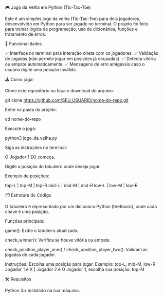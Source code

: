 🎮 Jogo da Velha em Python (Tic-Tac-Toe)

Este é um simples jogo da velha (Tic-Tac-Toe) para dois jogadores, desenvolvido em Python para ser jogado no terminal.
O projeto foi feito para treinar lógica de programação, uso de dicionários, funções e tratamento de erros.

🚀 Funcionalidades

✅ Interface no terminal para interação direta com os jogadores.
✅ Validação de jogadas (não permite jogar em posições já ocupadas).
✅ Detecta vitória ou empate automaticamente.
✅ Mensagens de erro amigáveis caso o usuário digite uma posição inválida.

🕹️ Como jogar

Clone este repositório ou faça o download do arquivo:

git clone https://github.com/SEU_USUARIO/nome-do-repo.git


Entre na pasta do projeto:

cd nome-do-repo


Execute o jogo:

python3 jogo_da_velha.py


Siga as instruções no terminal:

O Jogador 1 (X) começa.

Digite a posição do tabuleiro onde deseja jogar.

Exemplo de posições:

top-L | top-M | top-R
mid-L | mid-M | mid-R
low-L | low-M | low-R

🗂️ Estrutura do Código

O tabuleiro é representado por um dicionário Python (theBoard), onde cada chave é uma posição.

Funções principais:

game(): Exibe o tabuleiro atualizado.

check_winner(): Verifica se houve vitória ou empate.

check_position_player_one() / check_position_player_two(): Validam as jogadas de cada jogador.


Instruções: Escolha uma posição para jogar. Exemplo: top-L, mid-M, low-R
Jogador 1 é X  |  Jogador 2 é O
Jogador 1, escolha sua posição: top-M

🛠️ Requisitos

Python 3.x instalado na sua máquina.
